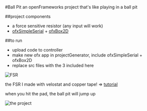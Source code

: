 #Ball Pit
an openFrameworks project that's like playing in a ball pit

##project components
* a force sensitive resistor (any input will work)
* [ofxSimpleSerial](https://github.com/LeoColomb/ofxSimpleSerial) + [ofxBox2D](https://github.com/vanderlin/ofxBox2d)

##to run
* upload code to controller
* make new ofx app in projectGenerator, include ofxSimpleSerial + ofxBox2D
* replace src files with the 3 included here

![FSR](https://fabigan.files.wordpress.com/2016/07/fsrtestone.jpg?w=400 "FSR")

the FSR I made with velostat and copper tape! => [tutorial](http://iainmccurdy.org/diy/forcesensorlowprofile/)

when you hit the pad, the ball pit will jump up

![the project](https://fabigan.files.wordpress.com/2016/09/screen-shot-2016-09-10-at-12-45-12-pm.png?w=768)



